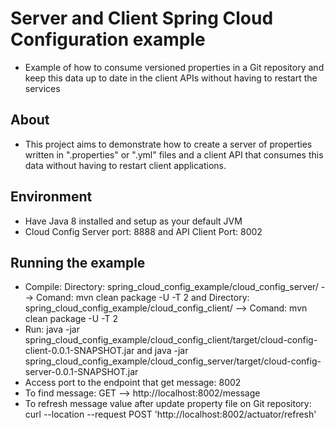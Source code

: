 # Server and Client Spring Cloud Configuration example
- Example of how to consume versioned properties in a Git repository and keep this data up to date in the client APIs without having to restart the services

## About
- This project aims to demonstrate how to create a server of properties written in ".properties" or ".yml" files and a client API that consumes this data without having to restart client applications.

## Environment
- Have Java 8 installed and setup as your default JVM
- Cloud Config Server port: 8888 and API Client Port: 8002

## Running the example
- Compile: Directory: spring_cloud_config_example/cloud_config_server/ --> Comand: mvn clean package -U -T 2 and Directory: spring_cloud_config_example/cloud_config_client/ --> Comand: mvn clean package -U -T 2
- Run: java -jar spring_cloud_config_example/cloud_config_client/target/cloud-config-client-0.0.1-SNAPSHOT.jar and java -jar spring_cloud_config_example/cloud_config_server/target/cloud-config-server-0.0.1-SNAPSHOT.jar
- Access port to the endpoint that get message: 8002
- To find message: GET --> http://localhost:8002/message
- To refresh message value after update property file on Git repository: curl --location --request POST 'http://localhost:8002/actuator/refresh'

